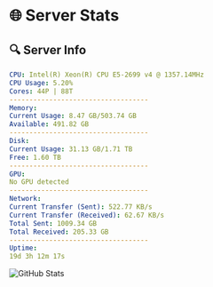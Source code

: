 # 🌐 Server Stats
## 🔍 Server Info
```yaml
CPU: Intel(R) Xeon(R) CPU E5-2699 v4 @ 1357.14MHz
CPU Usage: 5.20%
Cores: 44P | 88T
-----------------------------------
Memory:
Current Usage: 8.47 GB/503.74 GB
Available: 491.82 GB
-----------------------------------
Disk:
Current Usage: 31.13 GB/1.71 TB
Free: 1.60 TB
-----------------------------------
GPU:
No GPU detected
-----------------------------------
Network:
Current Transfer (Sent): 522.77 KB/s
Current Transfer (Received): 62.67 KB/s
Total Sent: 1009.34 GB
Total Received: 205.33 GB
-----------------------------------
Uptime:
19d 3h 12m 17s
```
![GitHub Stats](https://img.shields.io/badge/Updated-2025-05-08_20:21:05-blue)